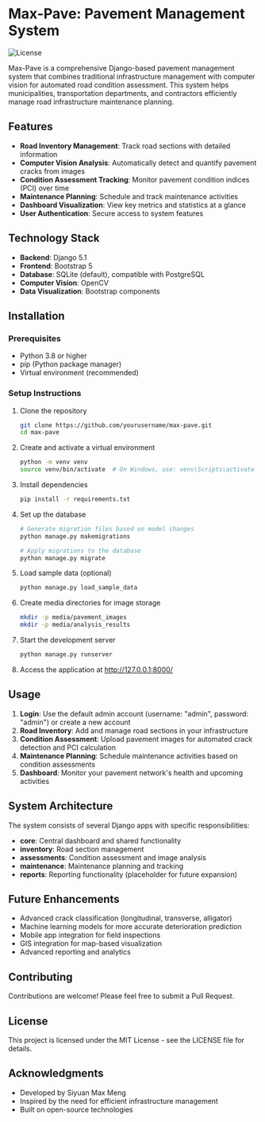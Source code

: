 # Max-Pave: Pavement Management System

![License](https://img.shields.io/badge/license-MIT-blue.svg)

Max-Pave is a comprehensive Django-based pavement management system that combines traditional infrastructure management with computer vision for automated road condition assessment. This system helps municipalities, transportation departments, and contractors efficiently manage road infrastructure maintenance planning.

## Features

- **Road Inventory Management**: Track road sections with detailed information
- **Computer Vision Analysis**: Automatically detect and quantify pavement cracks from images
- **Condition Assessment Tracking**: Monitor pavement condition indices (PCI) over time
- **Maintenance Planning**: Schedule and track maintenance activities
- **Dashboard Visualization**: View key metrics and statistics at a glance
- **User Authentication**: Secure access to system features

## Technology Stack

- **Backend**: Django 5.1
- **Frontend**: Bootstrap 5
- **Database**: SQLite (default), compatible with PostgreSQL
- **Computer Vision**: OpenCV
- **Data Visualization**: Bootstrap components

## Installation

### Prerequisites

- Python 3.8 or higher
- pip (Python package manager)
- Virtual environment (recommended)

### Setup Instructions

1. Clone the repository
   ```bash
   git clone https://github.com/yourusername/max-pave.git
   cd max-pave
   ```

2. Create and activate a virtual environment
   ```bash
   python -m venv venv
   source venv/bin/activate  # On Windows, use: venv\Scripts\activate
   ```

3. Install dependencies
   ```bash
   pip install -r requirements.txt
   ```
4. Set up the database
   ```bash
   # Generate migration files based on model changes
   python manage.py makemigrations
   
   # Apply migrations to the database
   python manage.py migrate
    ```

5. Load sample data (optional)
   ```bash
   python manage.py load_sample_data
   ```

6. Create media directories for image storage
   ```bash
   mkdir -p media/pavement_images
   mkdir -p media/analysis_results
   ```

7. Start the development server
   ```bash
   python manage.py runserver
   ```

8. Access the application at http://127.0.0.1:8000/

## Usage

1. **Login**: Use the default admin account (username: "admin", password: "admin") or create a new account
2. **Road Inventory**: Add and manage road sections in your infrastructure
3. **Condition Assessment**: Upload pavement images for automated crack detection and PCI calculation
4. **Maintenance Planning**: Schedule maintenance activities based on condition assessments
5. **Dashboard**: Monitor your pavement network's health and upcoming activities

## System Architecture

The system consists of several Django apps with specific responsibilities:

- **core**: Central dashboard and shared functionality
- **inventory**: Road section management
- **assessments**: Condition assessment and image analysis
- **maintenance**: Maintenance planning and tracking
- **reports**: Reporting functionality (placeholder for future expansion)

## Future Enhancements

- Advanced crack classification (longitudinal, transverse, alligator)
- Machine learning models for more accurate deterioration prediction
- Mobile app integration for field inspections
- GIS integration for map-based visualization
- Advanced reporting and analytics

## Contributing

Contributions are welcome! Please feel free to submit a Pull Request.

## License

This project is licensed under the MIT License - see the LICENSE file for details.

## Acknowledgments

- Developed by Siyuan Max Meng
- Inspired by the need for efficient infrastructure management
- Built on open-source technologies